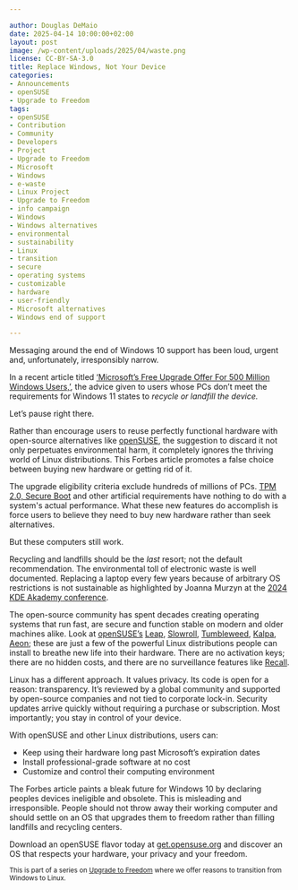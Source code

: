 ```yaml
---

author: Douglas DeMaio
date: 2025-04-14 10:00:00+02:00
layout: post
image: /wp-content/uploads/2025/04/waste.png
license: CC-BY-SA-3.0
title: Replace Windows, Not Your Device
categories:
- Announcements
- openSUSE
- Upgrade to Freedom
tags:
- openSUSE
- Contribution
- Community
- Developers
- Project
- Upgrade to Freedom
- Microsoft
- Windows
- e-waste
- Linux Project
- Upgrade to Freedom 
- info campaign
- Windows
- Windows alternatives
- environmental 
- sustainability
- Linux 
- transition
- secure 
- operating systems 
- customizable 
- hardware
- user-friendly 
- Microsoft alternatives
- Windows end of support

---
```


Messaging around the end of Windows 10 support has been loud, urgent and, unfortunately, irresponsibly narrow. 

In a recent article titled [‘Microsoft’s Free Upgrade Offer For 500 Million Windows Users,’](https://www.forbes.com/sites/zakdoffman/2025/04/13/microsofts-free-upgrade-offer-for-500-million-windows-users/), the advice given to users whose PCs don’t meet the requirements for Windows 11 states to *recycle or landfill the device.*

Let’s pause right there.

Rather than encourage users to reuse perfectly functional hardware with open-source alternatives like [openSUSE](https://get.opensuse.org/), the suggestion to discard it not only perpetuates environmental harm, it completely ignores the thriving world of Linux distributions. This Forbes article promotes a false choice between buying new hardware or getting rid of it.

The upgrade eligibility criteria exclude hundreds of millions of PCs. [TPM 2.0, Secure Boot](https://news.opensuse.org/2024/09/20/quickstart-fde-yast2/) and other artificial requirements have nothing to do with a system's actual performance. What these new features do accomplish is force users to believe they need to buy new hardware rather than seek alternatives.

But these computers still work.

Recycling and landfills should be the *last* resort; not the default recommendation. The environmental toll of electronic waste is well documented. Replacing a laptop every few years because of arbitrary OS restrictions is not sustainable as highlighted by Joanna Murzyn at the [2024 KDE Akademy conference](https://www.youtube.com/live/gTxRaBEUe-I?si=CkVy3TAXKZZPNFB9&t=519). 

The open-source community has spent decades creating operating systems that run fast, are secure and function stable on modern and older machines alike. Look at [openSUSE’s](https://get.opensuse.org/) [Leap](https://get.opensuse.org/leap/), [Slowroll](https://en.opensuse.org/Portal:Slowroll), [Tumbleweed](https://get.opensuse.org/tumbleweed/), [Kalpa](https://kalpadesktop.org/), [Aeon](https://aeondesktop.org); these are just a few of the powerful Linux distributions people can install to breathe new life into their hardware. There are no activation keys; there are no hidden costs, and there are no surveillance features like [Recall](https://en.wikipedia.org/wiki/Microsoft_Recall).

Linux has a different approach. It values privacy. Its code is open for a reason: transparency. It’s reviewed by a global community and supported by open-source companies and not tied to corporate lock-in. Security updates arrive quickly without requiring a purchase or subscription. Most importantly; you stay in control of your device.

With openSUSE and other Linux distributions, users can:

- Keep using their hardware long past Microsoft’s expiration dates
- Install professional-grade software at no cost
- Customize and control their computing environment

The Forbes article paints a bleak future for Windows 10 by declaring peoples devices ineligible and obsolete. This is misleading and irresponsible. People should not throw away their working computer and should settle on an OS that upgrades them to freedom rather than filling landfills and recycling centers.

Download an openSUSE flavor today at [get.opensuse.org](https://get.opensuse.org) and discover an OS that respects your hardware, your privacy and your freedom.

<small> This is part of a series on [Upgrade to Freedom](https://news.opensuse.org/category/upgrade-to-freedom) where we offer reasons to transition from Windows to Linux.</small>

<meta name="openSUSE, Open Source, development, Windows 10 end of support, Linux transition, Upgrade to Freedom campaign, Linux distributions, e-waste reduction, hardware sustainability, Ubuntu, Fedora, AlmaLinux, environmental benefits, secure operating systems, customizable Linux, Joanna Murzyn, KDE Akademy, electronic waste, open source, Linux alternatives, computer longevity, user-friendly Linux, live tutorials, ISO installation, Leap, Tumbleweed, Linux gaming, Linux for developers, EU, Euro" content="HTML,CSS,XML,JavaScript">
